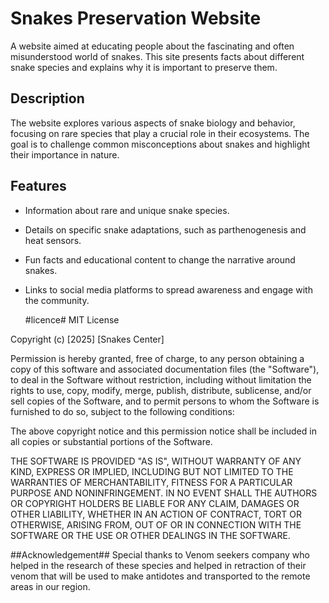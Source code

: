 # Snakes Preservation Website

A website aimed at educating people about the fascinating and often misunderstood world of snakes. This site presents facts about different snake species and explains why it is important to preserve them.

## Description

The website explores various aspects of snake biology and behavior, focusing on rare species that play a crucial role in their ecosystems. The goal is to challenge common misconceptions about snakes and highlight their importance in nature.

## Features

- Information about rare and unique snake species.
- Details on specific snake adaptations, such as parthenogenesis and heat sensors.
- Fun facts and educational content to change the narrative around snakes.
- Links to social media platforms to spread awareness and engage with the community.




   #licence#
MIT License

Copyright (c) [2025] [Snakes Center]

Permission is hereby granted, free of charge, to any person obtaining a copy
of this software and associated documentation files (the "Software"), to deal
in the Software without restriction, including without limitation the rights
to use, copy, modify, merge, publish, distribute, sublicense, and/or sell
copies of the Software, and to permit persons to whom the Software is
furnished to do so, subject to the following conditions:

The above copyright notice and this permission notice shall be included in all
copies or substantial portions of the Software.

THE SOFTWARE IS PROVIDED "AS IS", WITHOUT WARRANTY OF ANY KIND, EXPRESS OR
IMPLIED, INCLUDING BUT NOT LIMITED TO THE WARRANTIES OF MERCHANTABILITY,
FITNESS FOR A PARTICULAR PURPOSE AND NONINFRINGEMENT. IN NO EVENT SHALL THE
AUTHORS OR COPYRIGHT HOLDERS BE LIABLE FOR ANY CLAIM, DAMAGES OR OTHER
LIABILITY, WHETHER IN AN ACTION OF CONTRACT, TORT OR OTHERWISE, ARISING FROM,
OUT OF OR IN CONNECTION WITH THE SOFTWARE OR THE USE OR OTHER DEALINGS IN
THE SOFTWARE.


 ##Acknowledgement##
  Special thanks to Venom seekers company who helped in the research of these species and helped in retraction of their venom that will be used to make antidotes and transported to the remote areas in our region.
 

